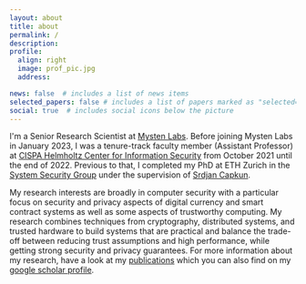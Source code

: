 ```yaml
---
layout: about
title: about
permalink: /
description: 
profile:
  align: right
  image: prof_pic.jpg
  address: 

news: false  # includes a list of news items
selected_papers: false # includes a list of papers marked as "selected={true}"
social: true  # includes social icons below the picture
---
```


I'm a Senior Research Scientist at [Mysten Labs](https://mystenlabs.com/). Before joining Mysten Labs in January 2023, I was a tenure-track faculty member (Assistant Professor) at [CISPA Helmholtz Center for Information Security](https://cispa.de) from October 2021 until the end of 2022. Previous to that, I completed my PhD at ETH Zurich in the [System Security Group](https://syssec.ethz.ch) under the supervision of [Srdjan Capkun](https://syssec.ethz.ch/people/capkun). 

My research interests are broadly in computer security with a particular focus on security and privacy aspects of digital currency and smart contract systems as well as some aspects of trustworthy computing. My research combines techniques from cryptography, distributed systems, and trusted hardware to build systems that are practical and balance the trade-off between reducing trust assumptions and high performance, while getting strong security and privacy guarantees. For more information about my research, have a look at my [publications](/publications) which you can also find on my [google scholar profile](https://scholar.google.com/citations?user=F5oUrWAAAAAJ).
